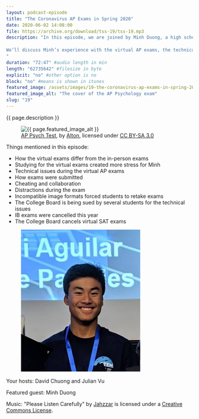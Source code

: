 ```yaml
---
layout: podcast-episode
title: "The Coronavirus AP Exams in Spring 2020"
date: 2020-06-02 14:08:00
file: https://archive.org/download/tss-19/tss-19.mp3
description: "In this episode, we are joined by Minh Duong, a high school student who recently had to take his AP exams virtually due to the closing of school in the middle of the coronavirus pandemic. Studying for AP exams is hard enough normally. With the pandemic, students were not only forced to quickly transition to remote, distance learning, but to take their exams under entirely different circumstances. 

We’ll discuss Minh’s experience with the virtual AP exams, the technical issues therein, and other implications of the AP exams. We’ll also talk about some of the opinions students had with these virtual AP exams and how the College Board has responded to their complaints.
"
duration: "72:47" #audio length in min
length: "62735642" #filesize in byte
explicit: "no" #other option is no
block: "no" #means is shown in itunes
featured_image: /assets/images/19-the-coronavirus-ap-exams-in-spring-2020/feature.jpg
featured_image_alt: "The cover of the AP Psychology exam"
slug: "19"
---
```


{{ page.description }}

<figure class="figure">
    <img src="{{ page.featured_image }}" alt="{{ page.featured_image_alt }}" class="mx-auto mt-5 mb-2 d-block w-75" />
    <figcaption class="figure-caption text-center mb-5">
        <a href="https://commons.wikimedia.org/wiki/File:AP_Psych_Test.JPG">AP Psych Test</a>, by <a href="https://commons.wikimedia.org/wiki/User:Alton">Alton</a>, licensed under <a href="https://creativecommons.org/licenses/by-sa/3.0/deed.en">CC BY-SA 3.0</a>
    </figcaption>
</figure>

Things mentioned in this episode:

- How the virtual exams differ from the in-person exams
- Studying for the virtual exams created more stress for Minh
- Technical issues during the virtual AP exams
- How exams were submitted
- Cheating and collaboration
- Distractions during the exam
- Incompatible image formats forced students to retake exams
- The College Board is being sued by several students for the technical issues
- IB exams were cancelled this year
- The College Board cancels virtual SAT exams

<figure class="figure">
    <img src="/assets/images/19-the-coronavirus-ap-exams-in-spring-2020/minh.jpg" alt="A profile picture of Minh Duong" class="mx-auto mt-5 mb-2 d-block w-75">
</figure>

Your hosts: David Chuong and Julian Vu

Featured guest: Minh Duong

Music: "Please Listen Carefully" by [Jahzzar](https://soundcloud.com/jahzzar) is licensed under a [Creative Commons License](http://creativecommons.org/licenses/by-sa/3.0/).

